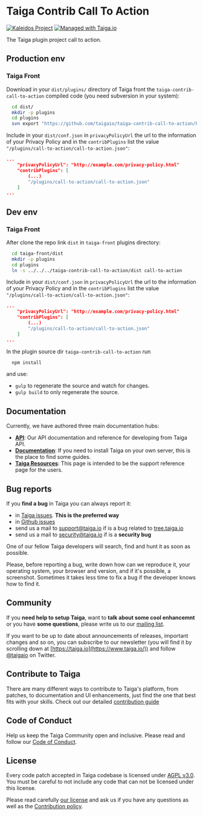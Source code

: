 Taiga Contrib Call To Action
============================

[![Kaleidos Project](http://kaleidos.net/static/img/badge.png)](https://github.com/kaleidos "Kaleidos Project")
[![Managed with Taiga.io](https://img.shields.io/badge/managed%20with-TAIGA.io-709f14.svg)](https://tree.taiga.io/project/taiga/ "Managed with Taiga.io")

The Taiga plugin project call to action.

## Production env

### Taiga Front

Download in your `dist/plugins/` directory of Taiga front the `taiga-contrib-call-to-action` compiled code (you need subversion in your system):

```bash
  cd dist/
  mkdir -p plugins
  cd plugins
  svn export "https://github.com/taigaio/taiga-contrib-call-to-action/branches/stable/dist"  "call-to-action"
```

Include in your `dist/conf.json` in `privacyPolicyUrl` the url to the information of your Privacy Policy and in the `contribPlugins` list the value `"/plugins/call-to-action/call-to-action.json"`:

```json
...
    "privacyPolicyUrl": "http://example.com/privacy-policy.html"
    "contribPlugins": [
        (...)
        "/plugins/call-to-action/call-to-action.json"
    ]
...
```

## Dev env

### Taiga Front

After clone the repo link `dist` in `taiga-front` plugins directory:

```bash
  cd taiga-front/dist
  mkdir -p plugins
  cd plugins
  ln -s ../../../taiga-contrib-call-to-action/dist call-to-action
```

Include in your `dist/conf.json` in `privacyPolicyUrl` the url to the information of your Privacy Policy and in the `contribPlugins` list the value `"/plugins/call-to-action/call-to-action.json"`:

```json
...
    "privacyPolicyUrl": "http://example.com/privacy-policy.html"
    "contribPlugins": [
        (...)
        "/plugins/call-to-action/call-to-action.json"
    ]
...
```

In the plugin source dir `taiga-contrib-call-to-action` run

```bash
  npm install
```
and use:

- `gulp` to regenerate the source and watch for changes.
- `gulp build` to only regenerate the source.

## Documentation

Currently, we have authored three main documentation hubs:

- **[API](https://taigaio.github.io/taiga-doc/dist/api.html)**: Our API documentation and reference for developing from Taiga API.
- **[Documentation](https://taigaio.github.io/taiga-doc/dist/)**: If you need to install Taiga on your own server, this is the place to find some guides.
- **[Taiga Resources](https://resources.taiga.io)**: This page is intended to be the support reference page for the users.

## Bug reports

If you **find a bug** in Taiga you can always report it:

- in [Taiga issues](https://tree.taiga.io/project/taiga/issues). **This is the preferred way**
- in [Github issues](https://github.com/taigaio/taiga-contrib-call-to-action/issues)
- send us a mail to support@taiga.io if is a bug related to [tree.taiga.io](https://tree.taiga.io)
- send us a mail to security@taiga.io if is a **security bug**

One of our fellow Taiga developers will search, find and hunt it as soon as possible.

Please, before reporting a bug, write down how can we reproduce it, your operating system, your browser and version, and if it's possible, a screenshot. Sometimes it takes less time to fix a bug if the developer knows how to find it.

## Community

If you **need help to setup Taiga**, want to **talk about some cool enhancemnt** or you have **some questions**, please write us to our [mailing list](https://groups.google.com/d/forum/taigaio).

If you want to be up to date about announcements of releases, important changes and so on, you can subscribe to our newsletter (you will find it by scrolling down at [https://taiga.io](https://www.taiga.io/)) and follow [@taigaio](https://twitter.com/taigaio) on Twitter.

## Contribute to Taiga

There are many different ways to contribute to Taiga's platform, from patches, to documentation and UI enhancements, just find the one that best fits with your skills. Check out our detailed [contribution guide](https://resources.taiga.io/extend/how-can-i-contribute/)

## Code of Conduct

Help us keep the Taiga Community open and inclusive. Please read and follow our [Code of Conduct](https://github.com/taigaio/code-of-conduct/blob/master/CODE_OF_CONDUCT.md).

## License

Every code patch accepted in Taiga codebase is licensed under [AGPL v3.0](http://www.gnu.org/licenses/agpl-3.0.html). You must be careful to not include any code that can not be licensed under this license.

Please read carefully [our license](https://github.com/taigaio/taiga-contrib-call-to-action/blob/master/LICENSE) and ask us if you have any questions as well as the [Contribution policy](https://github.com/taigaio/taiga-contrib-call-to-action/blob/master/CONTRIBUTING.md).
